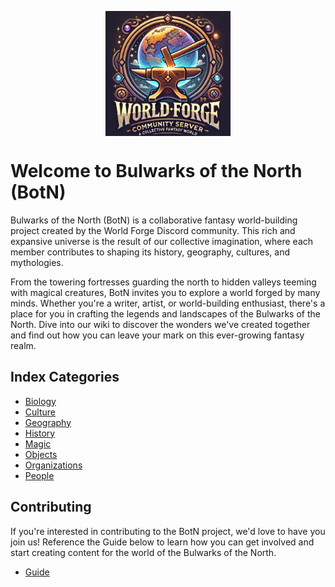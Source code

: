 
<p align="center">
  <img src="/resources/server/logo.png" align="center" width="200">
</p>


# Welcome to Bulwarks of the North (BotN)

Bulwarks of the North (BotN) is a collaborative fantasy world-building project created by the World Forge Discord community. This rich and expansive universe is the result of our collective imagination, where each member contributes to shaping its history, geography, cultures, and mythologies. 

From the towering fortresses guarding the north to hidden valleys teeming with magical creatures, BotN invites you to explore a world forged by many minds. Whether you're a writer, artist, or world-building enthusiast, there's a place for you in crafting the legends and landscapes of the Bulwarks of the North. Dive into our wiki to discover the wonders we've created together and find out how you can leave your mark on this ever-growing fantasy realm.

## Index Categories 

- [Biology](/wiki/010-Biology.md)
- [Culture](/wiki/020-Culture.md)
- [Geography](/wiki/030-Geography.md)
- [History](/wiki/040-History.md)
- [Magic](/wiki/050-Magic.md)
- [Objects](/wiki/060-Objects.md)
- [Organizations](/wiki/070-Organizations.md)
- [People](/wiki/080-People.md)

## Contributing

If you're interested in contributing to the BotN project, we'd love to have you join us! Reference the Guide below to learn how you can get involved and start creating content for the world of the Bulwarks of the North.

- [Guide](/wiki/900-Guide.md)